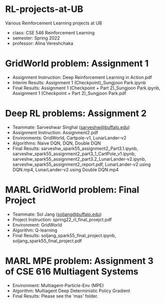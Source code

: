 # RL-projects-at-UB
Various Reinforcement Learning projects at UB
- class: CSE 546 Reinforcement Learning
- semester: Spring 2022
- professor: Alina Vereshchaka

# GridWorld problem: Assignment 1
- Assignment Instruction: Deep Reinforcement Learning in Action.pdf
- Interim Results: Assignment 1 (Checkpoint)_Sungjoon Park.ipynb
- Final Results: Assignment 1 (Checkpoint + Part 2)_Sungjoon Park.ipynb, Assignment 1 (Checkpoint + Part 2)_Sungjoon Park.pdf

# Deep RL problems: Assignment 2
- Teammate: Sarveshwar Singhal (sarveshw@buffalo.edu)
- Assignment Instruction: Assignment2.pdf
- Environments: GridWorld, Cartpole-v1, LunarLander-v2
- Algorithms: Naive DQN, DQN, Double DQN
- Final Results: sarveshw_spark55_assignment2_Part3.1.ipynb, sarveshw_spark55_assignment2_part3_1_CartPole_v1.ipynb, sarveshw_spark55_assignment2_part3.2_LunarLander-v2.ipynb, sarveshw_spark55_assignment2_report.pdf, LunarLander-v2 using DQN.mp4, LunarLander-v2 using Double DQN.mp4

# MARL GridWorld problem: Final Project
- Teammate: Sol Jang (soljang@buffalo.edu)
- Project Instruction: spring22_rl_final_proejct.pdf
- Environment: GridWorld
- Algorithm: Q-learning
- Final Results: soljang_spark55_final_project.ipynb, soljang_spark55_final_project.pdf

# MARL MPE problem: Assignment 3 of CSE 616 Multiagent Systems
- Environment: Multiagent-Particle-Env (MPE)
- Algorithm: Multiagent Deep Deterministic Policy Gradient
- Final Results: Please see the 'mas' folder.
